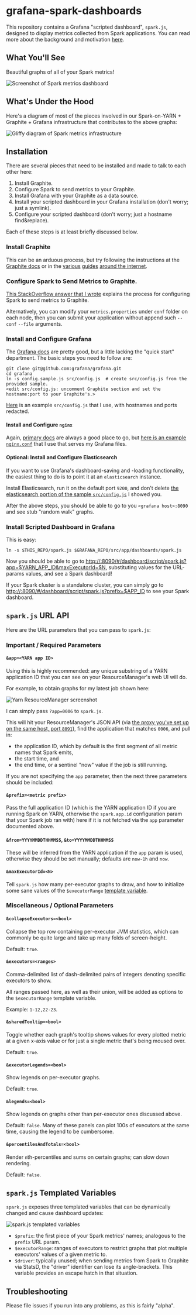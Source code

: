 # grafana-spark-dashboards

This repository contains a Grafana "scripted dashboard", `spark.js`, designed to display metrics collected from Spark applications. You can read more about the background and motivation [here](http://www.hammerlab.org/2015/02/27/monitoring-spark-with-graphite-and-grafana/).

## What You'll See
Beautiful graphs of all of your Spark metrics!

![Screenshot of Spark metrics dashboard][]

## What's Under the Hood

Here's a diagram of most of the pieces involved in our Spark-on-YARN + Graphite + Grafana infrastructure that contributes to the above graphs:

![Gliffy diagram of Spark metrics infrastructure][Spark gliffy]

## Installation

There are several pieces that need to be installed and made to talk to each other here:

1. Install Graphite.
1. Configure Spark to send metrics to your Graphite.
1. Install Grafana with your Graphite as a data source.
1. Install your scripted dashboard in your Grafana installation (don't worry; just a symlink).
1. Configure your scripted dashboard (don't worry; just a hostname find&replace).

Each of these steps is at least briefly discussed below.

### Install Graphite

This can be an arduous process, but try following the instructions at the [Graphite docs][] or in the [various][graphite1] [guides][graphite2] [around the internet][synthesize].

### Configure Spark to Send Metrics to Graphite.

[This StackOverflow answer that I wrote][MetricsSystem SO answer] explains the process for configuring Spark to send metrics to Graphite.

Alternatively, you can modify your `metrics.properties` under `conf` folder on each node, then you can submit your application without append such `--conf` `--file` arguments.

### Install and Configure Grafana

The [Grafana docs][] are pretty good, but a little lacking the "quick start" department. The basic steps you need to follow are:

```
git clone git@github.com:grafana/grafana.git
cd grafana
ln -s config.sample.js src/config.js  # create src/config.js from the provided sample.
<edit src/config.js: uncomment Graphite section and set the hostname:port to your Graphite's.>
```

[Here][src/config.js] is an example `src/config.js` that I use, with hostnames and ports redacted.

#### Install and Configure `nginx`

Again, [primary docs][nginx docs] are always a good place to go, but [here is an example `nginx.conf`][nginx.conf] that I use that serves my Grafana files.

#### Optional: Install and Configure Elasticsearch

If you want to use Grafana's dashboard-saving and -loading functionality, the easiest thing to do is to point it at an `elasticsearch` instance.

Install Elasticsearch, run it on the default port `9200`, and don't delete [the elasticsearch portion of the sample `src/config.js`][config.js ES] I showed you.

After the above steps, you should be able to go to you `<grafana host>:8090` and see stub "random walk" graphs.

### Install Scripted Dashboard in Grafana

This is easy:

```
ln -s $THIS_REPO/spark.js $GRAFANA_REPO/src/app/dashboards/spark.js
```

Now you should be able to go to [http://<grafana host>:8090/#/dashboard/script/spark.js?app=$YARN_APP_ID&maxExecutorId=$N](), substituting values for the URL-params values, and see a Spark dashboard!

If your Spark cluster is a standalone cluster, you can simply go to [http://<grafana host>:8090/#/dashboard/script/spark.js?prefix=$APP_ID]() to see your Spark dashboard.

## `spark.js` URL API

Here are the URL parameters that you can pass to `spark.js`:

### Important / Required Parameters

#### `&app=<YARN app ID>`
Using this is highly recommended: any unique substring of a YARN application ID that you can see on your ResourceManager's web UI will do.

For example, to obtain graphs for my latest job shown here:

![Yarn ResourceManager screenshot][]

I can simply pass `?app=0006` to `spark.js`.

This will hit your ResourceManager's JSON API (via [the proxy you've set up on the same host, port `8091`][YARN RM proxy]), find the application that matches `0006`, and pull in:

* the application ID, which by default is the first segment of all metric names that Spark emits,
* the start time, and
* the end time, or a sentinel "now" value if the job is still running.

If you are not specifying the `app` parameter, then the next three parameters should be included:

#### `&prefix=<metric prefix>`
Pass the full application ID (which is the YARN application ID if you are running Spark on YARN, otherwise the `spark.app.id` configuration param that your Spark job ran with) here if it is not fetched via the `app` parameter documented above.

#### `&from=YYYYMMDDTHHMMSS`, `&to=YYYYMMDDTHHMMSS`
These will be inferred from the YARN application if the `app` param is used, otherwise they should be set manually; defaults are `now-1h` and `now`.

#### `&maxExecutorId=<N>`
Tell `spark.js` how many per-executor graphs to draw, and how to initialize some sane values of the `$executorRange` [template variable][Grafana templates].

### Miscellaneous / Optional Parameters

#### `&collapseExecutors=<bool>`
Collapse the top row containing per-executor JVM statistics, which can commonly be quite large and take up many folds of screen-height.

Default: `true`.

#### `&executors=<ranges>`
Comma-delimited list of dash-delimited pairs of integers denoting specific executors to show.

All ranges passed here, as well as their union, will be added as options to the `$executorRange` template variable.

Example: `1-12,22-23`.

#### `&sharedTooltip=<bool>`
Toggle whether each graph's tooltip shows values for every plotted metric at a given x-axis value or for just a single metric that's being moused over.

Default: `true`.

#### `&executorLegends=<bool>`
Show legends on per-executor graphs.

Default: `true`.

#### `&legends=<bool>`
Show legends on graphs other than per-executor ones discussed above.

Default: `false`. Many of these panels can plot 100s of executors at the same time, causing the legend to be cumbersome.

#### `&percentilesAndTotals=<bool>`
Render `n`th-percentiles and sums on certain graphs; can slow down rendering.

Default: `false`.

## `spark.js` Templated Variables

`spark.js` exposes three templated variables that can be dynamically changed and cause dashboard updates:

![spark.js templated variables][]

* `$prefix`: the first piece of your Spark metrics' names; analogous to the `prefix` URL param.
* `$executorRange`: ranges of executors to restrict graphs that plot multiple executors' values of a given metric to.
* `$driver`: typically unused; when sending metrics from Spark to Graphite via StatsD, the "driver" identifier can lose its angle-brackets. This variable provides an escape hatch in that situation.

## Troubleshooting

Please file issues if you run into any problems, as this is fairly "alpha".





[Graphite docs]: http://graphite.readthedocs.org/en/latest/
[graphite1]: http://kaivanov.blogspot.com/2012/02/how-to-install-and-use-graphite.html
[graphite2]: https://www.digitalocean.com/community/tutorials/how-to-install-and-use-graphite-on-an-ubuntu-14-04-server
[synthesize]: https://github.com/obfuscurity/synthesize/
[MetricsSystem SO answer]: http://stackoverflow.com/a/28731852/544236
[Grafana docs]: http://grafana.org/docs/
[src/config.js]: https://gist.github.com/ryan-williams/21fe3d602e6e83c76063#file-src-config-js
[nginx docs]: http://wiki.nginx.org/Install
[nginx.conf]: https://gist.github.com/ryan-williams/21fe3d602e6e83c76063#file-nginx-conf
[config.js ES]: https://gist.github.com/ryan-williams/21fe3d602e6e83c76063#file-src-config-js-L17-L22
[YARN RM proxy]: https://gist.github.com/ryan-williams/21fe3d602e6e83c76063#file-nginx-conf-L36-L44
[Screenshot of Spark metrics dashboard]: http://f.cl.ly/items/3p040F0T1n2n1K3L0o2t/Screen%20Shot%202015-02-26%20at%206.57.08%20PM.png
[Spark gliffy]: http://f.cl.ly/items/272x3z1G3O3Y1W3T170q/spark_metrics%2520(1).png
[Yarn ResourceManager screenshot]: http://f.cl.ly/items/2Z1I3Z3d1D2M33022U3B/Screen%20Shot%202015-02-26%20at%207.16.13%20PM.png
[Grafana templates]: http://grafana.org/docs/features/templated_dashboards/
[spark.js templated variables]: http://f.cl.ly/items/0c3p0q0R1V2z0P1S1v0Y/Screen%20Shot%202015-02-26%20at%207.35.19%20PM.png
